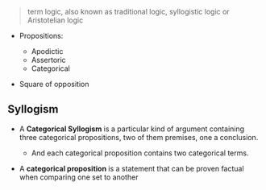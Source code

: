 > term logic, also known as traditional logic, syllogistic logic or Aristotelian logic

- Propositions:
	- Apodictic
	- Assertoric
	- Categorical

- Square of opposition

## Syllogism


- A **Categorical Syllogism** is a particular kind of argument containing three categorical propositions, two of them premises, one a conclusion.
	- And each categorical proposition contains two categorical terms.

- A **categorical proposition** is a statement that can be proven factual when comparing one set to another